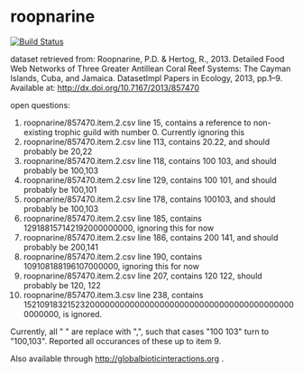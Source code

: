 # roopnarine
[![Build Status](https://travis-ci.org/globalbioticinteractions/roopnarine.svg?branch=master)](https://travis-ci.org/globalbioticinteractions/roopnarine)

dataset retrieved from:
Roopnarine, P.D. & Hertog, R., 2013. Detailed Food Web Networks of Three Greater Antillean Coral Reef Systems: The Cayman Islands, Cuba, and Jamaica. DatasetImpl Papers in Ecology, 2013, pp.1–9. Available at: http://dx.doi.org/10.7167/2013/857470

open questions:
1. roopnarine/857470.item.2.csv line 15, contains a reference to non-existing trophic guild with number 0. Currently ignoring this
2. roopnarine/857470.item.2.csv line 113, contains 20.22, and should probably be 20,22
3. roopnarine/857470.item.2.csv line 118, contains 100 103, and should probably be 100,103
4. roopnarine/857470.item.2.csv line 129, contains 100 101, and should probably be 100,101
5. roopnarine/857470.item.2.csv line 178, contains 100103, and should probably be 100,103
6. roopnarine/857470.item.2.csv line 185, contains 129188157142192000000000, ignoring this for now
7. roopnarine/857470.item.2.csv line 186, contains 200 141, and should probably be 200,141
8. roopnarine/857470.item.2.csv line 190, contains 109108188196107000000, ignoring this for now
9. roopnarine/857470.item.2.csv line 207, contains 120 122, should probably be 120, 122
10. roopnarine/857470.item.3.csv line 238, contains 152109183215232000000000000000000000000000000000000000000000000, is ignored.


Currently, all " " are replace with ",", such that cases "100 103" turn to "100,103".  Reported all occurances of these up to item 9.


Also available through http://globalbioticinteractions.org .
